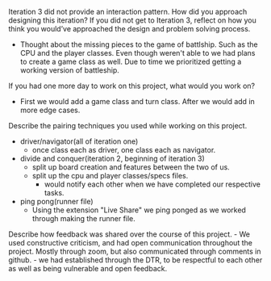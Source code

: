 Iteration 3 did not provide an interaction pattern. How did you approach designing this iteration? If you did not get to Iteration 3, reflect on how you think you would’ve approached the design and problem solving process.
 - Thought about the missing pieces to the game of battlship. Such as the CPU and the player classes. Even though weren't able to we had plans to create a game class as well. Due to time we prioritized getting a working version of battleship.

If you had one more day to work on this project, what would you work on?
 - First we would add a game class and turn class. After we would add in more edge cases. 

Describe the pairing techniques you used while working on this project.
 - driver/navigator(all of iteration one)
    - once class each as driver, one class each as navigator.
 - divide and conquer(iteration 2, beginning of iteration 3)
    - split up board creation and features between the two of us.
    - split up the cpu and player classes/specs files.
        - would notify each other when we have completed our respective tasks. 
 - ping pong(runner file)
    - Using the extension "Live Share" we ping ponged as we worked through making the runner file.

Describe how feedback was shared over the course of this project.
    - We used constructive criticism, and had open communication throughout the project. Mostly through zoom, but also communicated through comments in github.
    - we had established through the DTR, to be respectful to each other as well as being vulnerable and open feedback. 